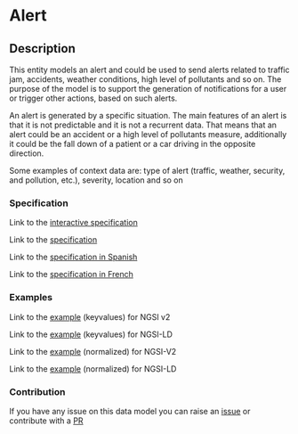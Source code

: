 # Alert

## Description 

This entity models an alert and could be used to send alerts related to traffic
jam, accidents, weather conditions, high level of pollutants and so on. The
purpose of the model is to support the generation of notifications for a user or
trigger other actions, based on such alerts.

An alert is generated by a specific situation. The main features of an alert is
that it is not predictable and it is not a recurrent data. That means that an
alert could be an accident or a high level of pollutants measure, additionally
it could be the fall down of a patient or a car driving in the opposite
direction.

Some examples of context data are: type of alert (traffic, weather, security,
and pollution, etc.), severity, location and so on

### Specification

Link to the [interactive specification](https://swagger.lab.fiware.org/?url=https://smart-data-models.github.io/dataModel.Alert/Alert/swagger.yaml)

Link to the [specification](https://github.com/smart-data-models/dataModel.Alert/blob/master/Alert/doc/spec.md)

Link to the [specification in Spanish](https://github.com/smart-data-models/dataModel.Alert/blob/master/Alert/doc/spec_ES.md)

Link to the [specification in French](https://github.com/smart-data-models/dataModel.Alert/blob/master/Alert/doc/spec_FR.md)
### Examples

Link to the [example](https://smart-data-models.github.io/dataModel.Alert/Alert/examples/example.json) (keyvalues) for NGSI v2

Link to the [example](https://smart-data-models.github.io/dataModel.Alert/Alert/examples/example.jsonld) (keyvalues) for NGSI-LD

Link to the [example](https://smart-data-models.github.io/dataModel.Alert/Alert/examples/example-normalized.json) (normalized) for NGSI-V2

Link to the [example](https://smart-data-models.github.io/dataModel.Alert/Alert/examples/example-normalized.jsonld) (normalized) for NGSI-LD
### Contribution

 If you have any issue on this data model you can raise an [issue](https://github.com/smart-data-models/dataModel.Alert/issues)  or contribute with a [PR](https://github.com/smart-data-models/dataModel.Alert/pulls)